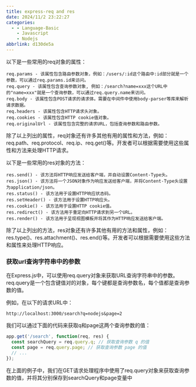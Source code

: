 ```yaml
---
title: express-req and res
date: 2024/11/2 23:22:27
categories:
  - - Language-Basic
    - Javascript
    - Nodejs
abbrlink: d130de5a
---
```

以下是一些常用的req对象的属性：

```
req.params - 该属性包含路由参数对象，例如：/users/:id这个路由中:id部分就是一个参数，可以通过req.params.id来访问。
req.query - 该属性包含查询参数对象, 例如：/search?name=xxx这个URL中的"name=xxx"就是一个查询参数，可以通过req.query.name来访问。
req.body - 该属性包含POST请求的请求体。需要在中间件中使用body-parser等库来解析请求数据。
req.headers - 该属性包含HTTP请求头对象。
req.cookies - 该属性包含HTTP cookie值对象。
req.originalUrl - 该属性包含完整的请求URL，包括查询参数和路由参数。
```
除了以上列出的属性，req对象还有许多其他有用的属性和方法，例如：req.path、req.protocol、req.ip、req.get()等。开发者可以根据需要使用这些属性和方法来处理HTTP请求。

以下是一些常用的res对象的方法：
```
res.send() - 该方法将HTTP响应发送给客户端，并自动设置Content-Type头。
res.json() - 该方法将一个JSON对象作为响应发送给客户端，并将Content-Type头设置为application/json。
res.status() - 该方法用于设置HTTP响应状态码。
res.setHeader() - 该方法用于设置HTTP响应头。
res.cookie() - 该方法用于设置HTTP cookie值。
res.redirect() - 该方法用于重定向HTTP请求到另一个URL。
res.render() - 该方法用于呈现视图模板并将其作为HTTP响应发送给客户端。
```
除了以上列出的方法，res对象还有许多其他有用的方法和属性，例如：res.type()、res.attachment()、res.end()等。开发者可以根据需要使用这些方法和属性来处理HTTP响应。

### 获取url查询字符串中的参数
在Express.js中，可以使用req.query对象来获取URL查询字符串中的参数。req.query是一个包含键值对的对象，每个键都是查询参数名，每个值都是查询参数的值。

例如，在以下的请求URL中：
```
http://localhost:3000/search?q=nodejs&page=2
```

我们可以通过下面的代码来获取q和page这两个查询参数的值：
```javascript
app.get('/search', function(req, res) {
  const searchQuery = req.query.q; // 获取查询参数 q 的值
  const page = req.query.page; // 获取查询参数 page 的值
  // ...
});
```
在上面的例子中，我们在GET请求处理程序中使用了req.query对象来获取查询参数的值，并将其分别保存到searchQuery和page变量中